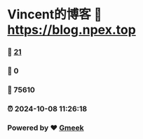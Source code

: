 # Vincent的博客 :link: https://blog.npex.top 
### :page_facing_up: [21](https://blog.npex.top/tag.html) 
### :speech_balloon: 0 
### :hibiscus: 75610 
### :alarm_clock: 2024-10-08 11:26:18 
### Powered by :heart: [Gmeek](https://github.com/Meekdai/Gmeek)
